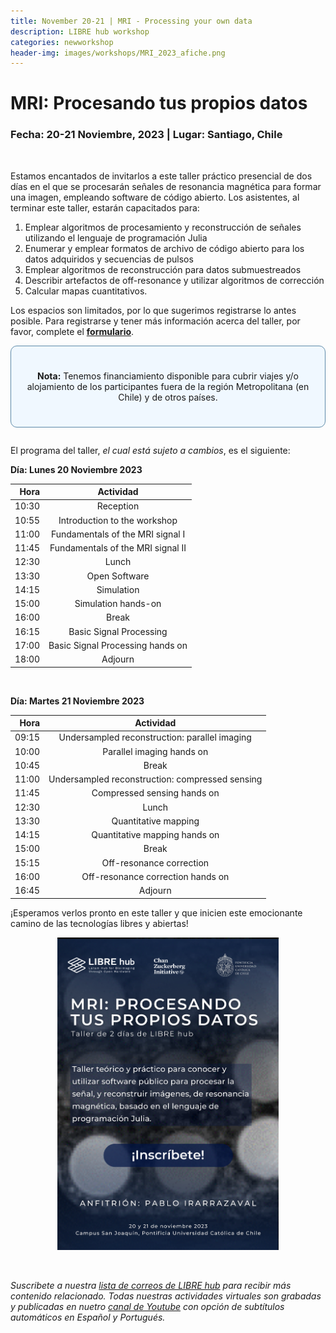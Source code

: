 ```yaml
---
title: November 20-21 | MRI - Processing your own data
description: LIBRE hub workshop
categories: newworkshop
header-img: images/workshops/MRI_2023_afiche.png
---
```


# MRI: Procesando tus propios datos

### **Fecha:** 20-21 Noviembre, 2023 | **Lugar:** Santiago, Chile

<br>

Estamos encantados de invitarlos a este taller práctico presencial de dos días en el que se procesarán señales de resonancia magnética para formar una imagen, empleando software de código abierto. Los asistentes, al terminar este taller, estarán capacitados para:

1. Emplear algoritmos de procesamiento y reconstrucción de señales utilizando el lenguaje de programación Julia
2. Enumerar y emplear formatos de archivo de código abierto para los datos adquiridos y secuencias de pulsos
3. Emplear algoritmos de reconstrucción para datos submuestreados
4. Describir artefactos de off-resonance y utilizar algoritmos de corrección
5. Calcular mapas cuantitativos.

Los espacios son limitados, por lo que sugerimos registrarse lo antes posible. Para registrarse y tener más información acerca del taller, por favor, complete el **[formulario](https://forms.gle/3Y1QNy6M7iAviFjcA)**.

<div class="w3-container" style="   background: #f0f8ff; padding: 25px; border-radius:10px; border: 1px solid #5d8aa8">
        <div style="text-align:center">
           <p>
           <strong>Nota:</strong> Tenemos financiamiento disponible para cubrir viajes y/o alojamiento de los participantes fuera de la región Metropolitana (en Chile) y de otros países.
          </p>
        </div>
      </div>

<span style="display: block; margin-bottom: 2em"></span>

El programa del taller, *el cual está sujeto a cambios*, es el siguiente:

**Día: Lunes 20 Noviembre 2023**

| Hora | Actividad                         |
|-----:|:---------------------------------:|
|10:30 |Reception                          |
|10:55 |Introduction to the workshop       |
|11:00 |Fundamentals of the MRI signal I   |
|11:45 |Fundamentals of the MRI signal II  |
|12:30 |Lunch                              |
|13:30 |Open Software                      |
|14:15 |Simulation                         |
|15:00 |Simulation hands-on                | 
|16:00 |Break                              |
|16:15 |Basic Signal Processing            | 
|17:00 |Basic Signal Processing hands on   |
|18:00 |Adjourn                            | 

<br>

**Día: Martes 21 Noviembre 2023**

| Hora | Actividad                                      |
|-----:|:----------------------------------------------:|
|09:15 |Undersampled reconstruction: parallel imaging   |
|10:00 |Parallel imaging hands on                       |
|10:45 |Break                                           |
|11:00 |Undersampled reconstruction: compressed sensing |
|11:45 |Compressed sensing hands on                     |
|12:30 |Lunch                                           |
|13:30 |Quantitative mapping                            |
|14:15 |Quantitative mapping hands on                   | 
|15:00 |Break                                           |
|15:15 |Off-resonance correction                        | 
|16:00 |Off-resonance correction hands on               |
|16:45 |Adjourn                                         | 


¡Esperamos verlos pronto en este taller y que inicien este emocionante camino de las tecnologías libres y abiertas!

<p align="center">
<a href="https://forms.gle/3Y1QNy6M7iAviFjcA" target="_blank"><img src="/images/workshops/MRI_2023_afiche.png" height=500></a>
</p>

<br>

*Suscribete a nuestra [lista de correos de LIBRE hub](https://mailchi.mp/2efa11be3d6b/libre_hub) para recibir más contenido relacionado. Todas nuestras actividades virtuales son grabadas y publicadas en nuetro [canal de Youtube](https://www.youtube.com/channel/UCKaffupDA8KKrDE0rd668Xw) con opción de subtítulos automáticos en Español y Portugués.*